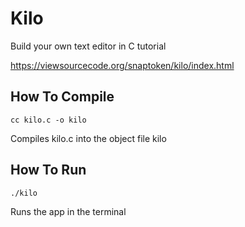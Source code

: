 # Kilo

Build your own text editor in C tutorial

<https://viewsourcecode.org/snaptoken/kilo/index.html>

## How To Compile

`cc kilo.c -o kilo`

Compiles kilo.c into the object file kilo

## How To Run

`./kilo`

Runs the app in the terminal

